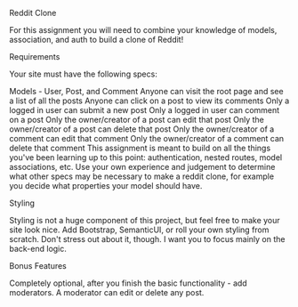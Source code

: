 Reddit Clone

For this assignment you will need to combine your knowledge of models, association, and auth to build a clone of Reddit!

Requirements

Your site must have the following specs:

Models - User, Post, and Comment
Anyone can visit the root page and see a list of all the posts
Anyone can click on a post to view its comments
Only a logged in user can submit a new post
Only a logged in user can comment on a post
Only the owner/creator of a post can edit that post
Only the owner/creator of a post can delete that post
Only the owner/creator of a comment can edit that comment
Only the owner/creator of a comment can delete that comment
This assignment is meant to build on all the things you've been learning up to this point: authentication, nested routes, model associations, etc. Use your own experience and judgement to determine what other specs may be necessary to make a reddit clone, for example you decide what properties your model should have.

Styling

Styling is not a huge component of this project, but feel free to make your site look nice. Add Bootstrap, SemanticUI, or roll your own styling from scratch. Don't stress out about it, though. I want you to focus mainly on the back-end logic.

Bonus Features

Completely optional, after you finish the basic functionality - add moderators. A moderator can edit or delete any post.